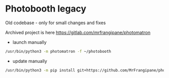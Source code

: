 # Photobooth legacy

Old codebase - only for small changes and fixes

Archived project is here https://gitlab.com/mrfrangipane/photomatron

- launch manually

```bash
/usr/bin/python3 -m photomatron -f ~/photobooth
```

- update manually

```bash
/usr/bin/python3 -m pip install git+https://github.com/MrFrangipane/photobooth-legacy.git
```
